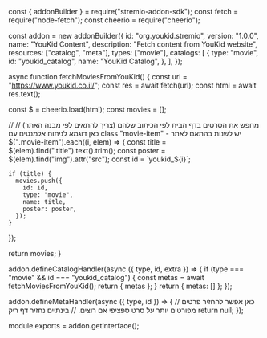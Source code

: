 const { addonBuilder } = require("stremio-addon-sdk");
const fetch = require("node-fetch");
const cheerio = require("cheerio");

const addon = new addonBuilder({
  id: "org.youkid.stremio",
  version: "1.0.0",
  name: "YouKid Content",
  description: "Fetch content from YouKid website",
  resources: ["catalog", "meta"],
  types: ["movie"],
  catalogs: [
    {
      type: "movie",
      id: "youkid_catalog",
      name: "YouKid Catalog",
    },
  ],
});

async function fetchMoviesFromYouKid() {
  const url = "https://www.youkid.co.il/";
  const res = await fetch(url);
  const html = await res.text();

  const $ = cheerio.load(html);
  const movies = [];

  // מחפש את הסרטים בדף הבית לפי הכיתוב שלהם (צריך להתאים לפי מבנה האתר)
  // כאן דוגמא לניתוח אלמנטים עם class "movie-item" - יש לשנות בהתאם לאתר
  $(".movie-item").each((i, elem) => {
    const title = $(elem).find(".title").text().trim();
    const poster = $(elem).find("img").attr("src");
    const id = `youkid_${i}`;

    if (title) {
      movies.push({
        id: id,
        type: "movie",
        name: title,
        poster: poster,
      });
    }
  });

  return movies;
}

addon.defineCatalogHandler(async ({ type, id, extra }) => {
  if (type === "movie" && id === "youkid_catalog") {
    const metas = await fetchMoviesFromYouKid();
    return { metas };
  }
  return { metas: [] };
});

addon.defineMetaHandler(async ({ type, id }) => {
  // כאן אפשר להחזיר פרטים מפורטים יותר על סרט ספציפי אם רוצים.
  // בינתיים נחזיר דף ריק
  return null;
});

module.exports = addon.getInterface();
